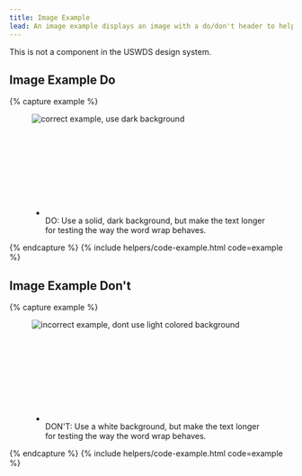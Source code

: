 ```yaml
---
title: Image Example
lead: An image example displays an image with a do/don't header to help users upload  images correctly.
---
```


This is not a component in the USWDS design system.

## Image Example Do


{% capture example %}
<div class="usa-image-example--correct">
  <figure class="usa-image-example__figure">
    <img alt="correct example, use dark background" src="{{ site.baseurl }}/img/ID-dos-donts_ID_do-02.png" />
    <figcaption class="usa-image-example__figcaption">
      <ul class="usa-icon-list usa-icon-list--size-md">
        <li class="usa-icon-list__item">
          <div class="usa-icon-list__icon">
            <svg class="usa-icon" aria-hidden="true" role="img">
              <use xlink:href="{{ site.baseurl }}/assets/img/sprite.svg#check_circle"></use>
            </svg>
          </div>
          <div class="usa-icon-list__content">
            <span class="image-example__do-dont">DO: </span>Use a solid, dark background, but make the text longer for testing the way the word wrap behaves.
          </div>
        </li>
      </ul>
    </figcaption>
  </figure>
</div>
{% endcapture %}
{% include helpers/code-example.html code=example %}

## Image Example Don't

{% capture example %}
<div class="usa-image-example usa-image-example--incorrect">
  <figure class="usa-image-example__figure">
    <img alt="incorrect example, dont use light colored background" class="usa-image-example__image--bordered" src="{{ site.baseurl }}/img/ID-dos-donts_ID_dont-02.png" />
    <figcaption class="usa-image-example__figcaption">
      <ul class="usa-icon-list usa-icon-list--size-md">
        <li class="usa-icon-list__item">
          <div class="usa-icon-list__icon">
            <svg class="usa-icon" aria-hidden="true" role="img">
              <use xlink:href="{{ site.baseurl }}/assets/img/sprite.svg#cancel"></use>
            </svg>
          </div>
          <div class="usa-icon-list__content">
            <span class="image-example__do-dont">DON'T: </span>Use a white background, but make the text longer for testing the way the word wrap behaves.
          </div>
        </li>
      </ul>
    </figcaption>
  </figure>
</div>
{% endcapture %}
{% include helpers/code-example.html code=example %}
